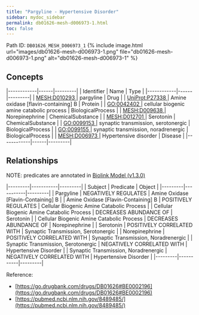 ```yaml
---
title: "Pargyline - Hypertensive Disorder"
sidebar: mydoc_sidebar
permalink: db01626-mesh-d006973-1.html
toc: false 
---
```



Path ID: `DB01626_MESH_D006973_1`
{% include image.html url="images/db01626-mesh-d006973-1.png" file="db01626-mesh-d006973-1.png" alt="db01626-mesh-d006973-1" %}

## Concepts

|------------|------|---------|
| Identifier | Name | Type    |
|------------|------|---------|
| <a href="https://identifiers.org/MESH:D010293">MESH:D010293 </a> | pargyline | Drug |
| <a href="https://identifiers.org/UniProt:P27338">UniProt:P27338 </a> | Amine oxidase [flavin-containing] B | Protein |
| <a href="https://identifiers.org/GO:0042402">GO:0042402 </a> | cellular biogenic amine catabolic process | BiologicalProcess |
| <a href="https://identifiers.org/MESH:D009638">MESH:D009638 </a> | Norepinephrine | ChemicalSubstance |
| <a href="https://identifiers.org/MESH:D012701">MESH:D012701 </a> | Serotonin | ChemicalSubstance |
| <a href="https://identifiers.org/GO:0099153">GO:0099153 </a> | synaptic transmission, serotonergic | BiologicalProcess |
| <a href="https://identifiers.org/GO:0099155">GO:0099155 </a> | synaptic transmission, noradrenergic | BiologicalProcess |
| <a href="https://identifiers.org/MESH:D006973">MESH:D006973 </a> | Hypertensive disorder | Disease |
|------------|------|---------|

## Relationships


NOTE: predicates are annotated in <a href="https://github.com/biolink/biolink-model/releases/tag/v1.3.0">Biolink Model (v1.3.0)</a>

|---------|-----------|---------|
| Subject | Predicate | Object  |
|---------|-----------|---------|
| Pargyline | NEGATIVELY REGULATES | Amine Oxidase [Flavin-Containing] B |
| Amine Oxidase [Flavin-Containing] B | POSITIVELY REGULATES | Cellular Biogenic Amine Catabolic Process |
| Cellular Biogenic Amine Catabolic Process | DECREASES ABUNDANCE OF | Serotonin |
| Cellular Biogenic Amine Catabolic Process | DECREASES ABUNDANCE OF | Norepinephrine |
| Serotonin | POSITIVELY CORRELATED WITH | Synaptic Transmission, Serotonergic |
| Norepinephrine | POSITIVELY CORRELATED WITH | Synaptic Transmission, Noradrenergic |
| Synaptic Transmission, Serotonergic | NEGATIVELY CORRELATED WITH | Hypertensive Disorder |
| Synaptic Transmission, Noradrenergic | NEGATIVELY CORRELATED WITH | Hypertensive Disorder |
|---------|-----------|---------|

Reference: 
  - [https://go.drugbank.com/drugs/DB01626#BE0002196](https://go.drugbank.com/drugs/DB01626#BE0002196)
  - [https://pubmed.ncbi.nlm.nih.gov/8489485/](https://pubmed.ncbi.nlm.nih.gov/8489485/)

